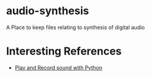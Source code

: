 # audio-synthesis
A Place to keep files relating to synthesis of digital audio

# Interesting References
* [Play and Record sound with Python](https://realpython.com/playing-and-recording-sound-python/)
